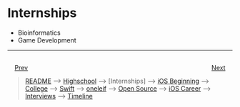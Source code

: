 # Internships

- Bioinformatics
- Game Development

***

<div style="padding: 16;">
	<div style="float: left">
		<a href="highschool.md">Prev</a>
	</div>
	<div style="float: right">
		<a href="iOS-beginning.md">Next</a>
	</div>
</div>

> [README](../README.md) --> [Highschool](highschool.md) --> [Internships] --> [iOS Beginning](iOS-beginning.md) --> [College](college.md) --> [Swift](swift.md) --> [oneleif](oneleif.md) --> [Open Source](open-source.md) --> [iOS Career](iOS-career.md) --> [Interviews](interviews.md) --> [Timeline](timeline.md)
